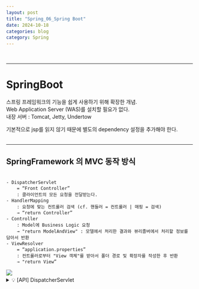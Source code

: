 ```yaml
---
layout: post
title: "Spring_06_Spring Boot"
date: 2024-10-18
categories: blog
category: Spring
---
```


<br>

---
# SpringBoot


스프링 프레임워크의 기능을 쉽게 사용하기 위해 확장한 개념. <br>
Web Application Server (WAS)를 설치할 필요가 없다. <br>
내장 서버 : Tomcat, Jetty, Undertow <br>

기본적으로 jsp를 읽지 않기 때문에 별도의 dependency 설정을 추가해야 한다. <br>
<br>
<hr>


## SpringFramework 의 MVC 동작 방식
<pre><code>
- DispatcherServlet 
    = “Front Controller”
    : 클라이언트의 모든 요청을 전달받는다. 
- HandlerMapping 
    : 요청에 맞는 컨트롤러 검색 (cf. 핸들러 = 컨트롤러 | 매핑 = 검색) 
    → “return Controller”
- Controller 
    : Model에 Business Logic 요청 
    → "return ModelAndView" : 모델에서 처리한 결과와 뷰리졸버에서 처리할 정보를 담아서 반환
- ViewResolver 
    = “application.properties”
    : 컨트롤러로부터 "View 객체"를 받아서 폴더 경로 및 확장자를 작성한 후 반환
    → "return View”
</code></pre>

<image class="image-medium" src="/assets/image/2024-10-15-Spring_MVC_Container.004.png" />
<!-- ![](/assets/image/2024-10-15-Spring_MVC_Container.003.png) | ![](/assets/image/2024-10-15-Spring_MVC_Container.004.png) -->

<details>
<summary class="summary-title">💡 [API] DispatcherServlet</summary>
<details>
<summary>View Comments</summary>
<div markdown="1">
```java
package org.springframework.web.servlet;

@SuppressWarnings("serial")
public class DispatcherServlet extends FrameworkServlet {

    /** Well-known name for the MultipartResolver object in the bean factory for this namespace. */
    public static final String MULTIPART_RESOLVER_BEAN_NAME = "multipartResolver";

    /** Well-known name for the LocaleResolver object in the bean factory for this namespace. */
    public static final String LOCALE_RESOLVER_BEAN_NAME = "localeResolver";

    /**
    * Well-known name for the ThemeResolver object in the bean factory for this namespace.
    * @deprecated as of 6.0, with no direct replacement
    */
    @Deprecated
    public static final String THEME_RESOLVER_BEAN_NAME = "themeResolver";

    /**
    * Well-known name for the HandlerMapping object in the bean factory for this namespace.
    * Only used when "detectAllHandlerMappings" is turned off.
    * @see #setDetectAllHandlerMappings
    */
    public static final String HANDLER_MAPPING_BEAN_NAME = "handlerMapping";

    /**
    * Well-known name for the HandlerAdapter object in the bean factory for this namespace.
    * Only used when "detectAllHandlerAdapters" is turned off.
    * @see #setDetectAllHandlerAdapters
    */
    public static final String HANDLER_ADAPTER_BEAN_NAME = "handlerAdapter";

    /**
    * Well-known name for the HandlerExceptionResolver object in the bean factory for this namespace.
    * Only used when "detectAllHandlerExceptionResolvers" is turned off.
    * @see #setDetectAllHandlerExceptionResolvers
    */
    public static final String HANDLER_EXCEPTION_RESOLVER_BEAN_NAME = "handlerExceptionResolver";

    /**
    * Well-known name for the RequestToViewNameTranslator object in the bean factory for this namespace.
    */
    public static final String REQUEST_TO_VIEW_NAME_TRANSLATOR_BEAN_NAME = "viewNameTranslator";

    /**
    * Well-known name for the ViewResolver object in the bean factory for this namespace.
    * Only used when "detectAllViewResolvers" is turned off.
    * @see #setDetectAllViewResolvers
    */
    public static final String VIEW_RESOLVER_BEAN_NAME = "viewResolver";

    /**
    * Well-known name for the FlashMapManager object in the bean factory for this namespace.
    */
    public static final String FLASH_MAP_MANAGER_BEAN_NAME = "flashMapManager";

    /**
    * Request attribute to hold the current web application context.
    * Otherwise only the global web app context is obtainable by tags etc.
    * @see org.springframework.web.servlet.support.RequestContextUtils#findWebApplicationContext
    */
    public static final String WEB_APPLICATION_CONTEXT_ATTRIBUTE = DispatcherServlet.class.getName() + ".CONTEXT";

    /**
    * Request attribute to hold the current LocaleResolver, retrievable by views.
    * @see org.springframework.web.servlet.support.RequestContextUtils#getLocaleResolver
    */
    public static final String LOCALE_RESOLVER_ATTRIBUTE = DispatcherServlet.class.getName() + ".LOCALE_RESOLVER";

    /**
    * Request attribute to hold the current ThemeResolver, retrievable by views.
    * @see org.springframework.web.servlet.support.RequestContextUtils#getThemeResolver
    * @deprecated as of 6.0, with no direct replacement
    */
    @Deprecated
    public static final String THEME_RESOLVER_ATTRIBUTE = DispatcherServlet.class.getName() + ".THEME_RESOLVER";

    /**
    * Request attribute to hold the current ThemeSource, retrievable by views.
    * @see org.springframework.web.servlet.support.RequestContextUtils#getThemeSource
    * @deprecated as of 6.0, with no direct replacement
    */
    @Deprecated
    public static final String THEME_SOURCE_ATTRIBUTE = DispatcherServlet.class.getName() + ".THEME_SOURCE";

    /**
    * Name of request attribute that holds a read-only {@code Map<String,?>}
    * with "input" flash attributes saved by a previous request, if any.
    * @see org.springframework.web.servlet.support.RequestContextUtils#getInputFlashMap(HttpServletRequest)
    */
    public static final String INPUT_FLASH_MAP_ATTRIBUTE = DispatcherServlet.class.getName() + ".INPUT_FLASH_MAP";

    /**
    * Name of request attribute that holds the "output" {@link FlashMap} with
    * attributes to save for a subsequent request.
    * @see org.springframework.web.servlet.support.RequestContextUtils#getOutputFlashMap(HttpServletRequest)
    */
    public static final String OUTPUT_FLASH_MAP_ATTRIBUTE = DispatcherServlet.class.getName() + ".OUTPUT_FLASH_MAP";

    /**
    * Name of request attribute that holds the {@link FlashMapManager}.
    * @see org.springframework.web.servlet.support.RequestContextUtils#getFlashMapManager(HttpServletRequest)
    */
    public static final String FLASH_MAP_MANAGER_ATTRIBUTE = DispatcherServlet.class.getName() + ".FLASH_MAP_MANAGER";

    /**
    * Name of request attribute that exposes an Exception resolved with a
    * {@link HandlerExceptionResolver} but where no view was rendered
    * (e.g. setting the status code).
    */
    public static final String EXCEPTION_ATTRIBUTE = DispatcherServlet.class.getName() + ".EXCEPTION";

    /** Log category to use when no mapped handler is found for a request. */
    public static final String PAGE_NOT_FOUND_LOG_CATEGORY = "org.springframework.web.servlet.PageNotFound";

    /**
    * Name of the class path resource (relative to the DispatcherServlet class)
    * that defines DispatcherServlet's default strategy names.
    */
    private static final String DEFAULT_STRATEGIES_PATH = "DispatcherServlet.properties";

    /**
    * Common prefix that DispatcherServlet's default strategy attributes start with.
    */
    private static final String DEFAULT_STRATEGIES_PREFIX = "org.springframework.web.servlet";


    /** Additional logger to use when no mapped handler is found for a request. */
    protected static final Log pageNotFoundLogger = LogFactory.getLog(PAGE_NOT_FOUND_LOG_CATEGORY);

    /** Store default strategy implementations. */
    @Nullable
    private static Properties defaultStrategies;

    /** Detect all HandlerMappings or just expect "handlerMapping" bean?. */
    private boolean detectAllHandlerMappings = true;

    /** Detect all HandlerAdapters or just expect "handlerAdapter" bean?. */
    private boolean detectAllHandlerAdapters = true;

    /** Detect all HandlerExceptionResolvers or just expect "handlerExceptionResolver" bean?. */
    private boolean detectAllHandlerExceptionResolvers = true;

    /** Detect all ViewResolvers or just expect "viewResolver" bean?. */
    private boolean detectAllViewResolvers = true;

    /** Throw a NoHandlerFoundException if no Handler was found to process this request? *.*/
    private boolean throwExceptionIfNoHandlerFound = true;

    /** Perform cleanup of request attributes after include request?. */
    private boolean cleanupAfterInclude = true;

    /** MultipartResolver used by this servlet. */
    @Nullable
    private MultipartResolver multipartResolver;

    /** LocaleResolver used by this servlet. */
    @Nullable
    private LocaleResolver localeResolver;

    /** ThemeResolver used by this servlet. */
    @Deprecated
    @Nullable
    private ThemeResolver themeResolver;

    /** List of HandlerMappings used by this servlet. */
    @Nullable
    private List<HandlerMapping> handlerMappings;

    /** List of HandlerAdapters used by this servlet. */
    @Nullable
    private List<HandlerAdapter> handlerAdapters;

    /** List of HandlerExceptionResolvers used by this servlet. */
    @Nullable
    private List<HandlerExceptionResolver> handlerExceptionResolvers;

    /** RequestToViewNameTranslator used by this servlet. */
    @Nullable
    private RequestToViewNameTranslator viewNameTranslator;

    /** FlashMapManager used by this servlet. */
    @Nullable
    private FlashMapManager flashMapManager;

    /** List of ViewResolvers used by this servlet. */
    @Nullable
    private List<ViewResolver> viewResolvers;

    private boolean parseRequestPath;


    /**
    * Create a new {@code DispatcherServlet} that will create its own internal web
    * application context based on defaults and values provided through servlet
    * init-params. Typically used in Servlet 2.5 or earlier environments, where the only
    * option for servlet registration is through {@code web.xml} which requires the use
    * of a no-arg constructor.
    * <p>Calling {@link #setContextConfigLocation} (init-param 'contextConfigLocation')
    * will dictate which XML files will be loaded by the
    * {@linkplain #DEFAULT_CONTEXT_CLASS default XmlWebApplicationContext}
    * <p>Calling {@link #setContextClass} (init-param 'contextClass') overrides the
    * default {@code XmlWebApplicationContext} and allows for specifying an alternative class,
    * such as {@code AnnotationConfigWebApplicationContext}.
    * <p>Calling {@link #setContextInitializerClasses} (init-param 'contextInitializerClasses')
    * indicates which {@code ApplicationContextInitializer} classes should be used to
    * further configure the internal application context prior to refresh().
    * @see #DispatcherServlet(WebApplicationContext)
    */
    public DispatcherServlet() {
        super();
        setDispatchOptionsRequest(true);
    }

    /**
    * Create a new {@code DispatcherServlet} with the given web application context. This
    * constructor is useful in Servlet environments where instance-based registration
    * of servlets is possible through the {@link ServletContext#addServlet} API.
    * <p>Using this constructor indicates that the following properties / init-params
    * will be ignored:
    * <ul>
    * <li>{@link #setContextClass(Class)} / 'contextClass'</li>
    * <li>{@link #setContextConfigLocation(String)} / 'contextConfigLocation'</li>
    * <li>{@link #setContextAttribute(String)} / 'contextAttribute'</li>
    * <li>{@link #setNamespace(String)} / 'namespace'</li>
    * </ul>
    * <p>The given web application context may or may not yet be {@linkplain
    * ConfigurableApplicationContext#refresh() refreshed}. If it has <strong>not</strong>
    * already been refreshed (the recommended approach), then the following will occur:
    * <ul>
    * <li>If the given context does not already have a {@linkplain
    * ConfigurableApplicationContext#setParent parent}, the root application context
    * will be set as the parent.</li>
    * <li>If the given context has not already been assigned an {@linkplain
    * ConfigurableApplicationContext#setId id}, one will be assigned to it</li>
    * <li>{@code ServletContext} and {@code ServletConfig} objects will be delegated to
    * the application context</li>
    * <li>{@link #postProcessWebApplicationContext} will be called</li>
    * <li>Any {@code ApplicationContextInitializer}s specified through the
    * "contextInitializerClasses" init-param or through the {@link
    * #setContextInitializers} property will be applied.</li>
    * <li>{@link ConfigurableApplicationContext#refresh refresh()} will be called if the
    * context implements {@link ConfigurableApplicationContext}</li>
    * </ul>
    * If the context has already been refreshed, none of the above will occur, under the
    * assumption that the user has performed these actions (or not) per their specific
    * needs.
    * <p>See {@link org.springframework.web.WebApplicationInitializer} for usage examples.
    * @param webApplicationContext the context to use
    * @see #initWebApplicationContext
    * @see #configureAndRefreshWebApplicationContext
    * @see org.springframework.web.WebApplicationInitializer
    */
    public DispatcherServlet(WebApplicationContext webApplicationContext) {
        super(webApplicationContext);
        setDispatchOptionsRequest(true);
    }
```
</div>
</details>

<li>summary</li>
<div markdown="1">
```java
package org.springframework.web.servlet;
@SuppressWarnings("serial")
public class DispatcherServlet extends FrameworkServlet {

    public static final String HANDLER_MAPPING_BEAN_NAME = "handlerMapping";
    public static final String HANDLER_ADAPTER_BEAN_NAME = "handlerAdapter";
    public static final String VIEW_RESOLVER_BEAN_NAME = "viewResolver";
    public static final String REQUEST_TO_VIEW_NAME_TRANSLATOR_BEAN_NAME = "viewNameTranslator";

    private boolean throwExceptionIfNoHandlerFound = true;

    @Nullable
    private List<HandlerMapping> handlerMappings;
    @Nullable
    private List<HandlerAdapter> handlerAdapters;
    @Nullable
    private List<ViewResolver> viewResolvers;
    @Nullable
    private RequestToViewNameTranslator viewNameTranslator;
    @Nullable
    private List<HandlerExceptionResolver> handlerExceptionResolvers;

    private boolean parseRequestPath;

    public DispatcherServlet() {
        super();
        setDispatchOptionsRequest(true);
    }

    public DispatcherServlet(WebApplicationContext webApplicationContext) {
        super(webApplicationContext);
        setDispatchOptionsRequest(true);
    }
```
</div>
</details>

<br>
<hr>

    @Controller
     DispatcherServlet -> HandlerMapping을 통해 결정, 요청 전달.
     인스턴스 생성, 클라이언트와 데이터 입출력을 제어하는 클래스에 적용
     클라이언트의 요청을 처리한 후 지정된 view에 모델 객체를 전달하는 역할
    
    @ResponseBody 
     일반 문자열, Map, JSON 등의 Java 객체를 http 응답 본문 객체로 변환하여 클라이언트로 전송
    
    @RestController 
     = @Controller + @ResponseBody


## 1. [legacy] View를 jsp로 설정한 경우 (권장 X)

<details markdown="1">
<summary>[legacy] ver</summary>
    

## springweb01_jsp 
- Client(index.html) → Controller → View(list.jsp) <br>

    <details>
    <summary>[GET] return ModelAndView</summary>
    <div markdown="1">
    ```html
    <!-- uri : 논리적인 요청 : O | 파일명 : X -->
    &lt;!-- uri : 논리적인 요청 : O | 파일명 : X --&gt;
    <a href="test1">컨트롤러에게 요청 1</a>
    <a href="test2">컨트롤러에게 요청 2</a>
    <a href="test3">컨트롤러에게 요청 3</a>
    <a href="test4">컨트롤러에게 요청 4</a>
    ```

    ```java
    @Controller
    public class TestController {
        // @RequestMapping _ 클라이언트의 요청(urlPatterns 값)을 처리 : GET, POST 모두 처리
        @RequestMapping("test1")  // forward 방식의 전송을 하기 때문에 URL에 test1이 노출된다.
        public ModelAndView abc() {
            System.out.println("abc() 처리");
            
            // Model에서 데이터를 가져왔다는 가정
            String result = "모델 반환 정보";
            
            // 모델 반환 정보를 뷰(jsp)로 전달
            ModelAndView modelAndView = new ModelAndView();
            modelAndView.setViewName("list"); // "/WEB-INF/views/list.jsp"
            // WEB-INF 폴더는 forwarding으로만 접근할 수 있다.
            // ModelAndView .addObject() : 서블릿의 request.setAttribue("msg", result); 와 동일하다. 
            modelAndView.addObject("msg", result); 
            return modelAndView; // forward
        }
    ```

    ```java
        @RequestMapping("test1")  // forward 방식의 전송을 하기 때문에 URL에 test1이 노출된다.
        public ModelAndView abc() {
            System.out.println("abc() 처리");
                /* ViewName, AttributeKey, AttributeValue 를 생성자로 전달. (생성자 오버로딩) */
            return new ModelAndView("list", "msg", result);
        }
    ```

    ```java
        @RequestMapping(value="test2", method=RequestMethod.GET)
        public ModelAndView abc2() {
            return new ModelAndView("list", "msg", "요청 처리 성공 2");
        }
        // 위와 동일 _ 방식을 설정해서 Mapping하는 경우
        @GetMapping("test3")
        public ModelAndView abc3() {
            return new ModelAndView("list", "msg", "요청 처리 성공 3");
        }

        // org.springframework.ui.Model 객체를 활용해서 Attribute로 Key, Value를 추가
        // *** 반환값 : ViewName ***
        @GetMapping("test4")
        public String abc4(Model model) {
            model.addAttribute("msg", "요청 처리 성공4");
            return "list";
        }
    ```
    </div>
    </details>

    <details>
    <summary>💡 [API] ModelAndView</summary>
    <div markdown="1">
    <details>
    <summary>View Comments</summary>
    <div markdown="1">
    ```java
    package org.springframework.web.servlet;

    /**
     * Holder for both Model and View in the web MVC framework.
     * Note that these are entirely distinct. This class merely holds
     * both to make it possible for a controller to return both model
     * and view in a single return value.
     *
     * <p>Represents a model and view returned by a handler, to be resolved
     * by a DispatcherServlet. The view can take the form of a String
     * view name which will need to be resolved by a ViewResolver object;
     * alternatively a View object can be specified directly. The model
     * is a Map, allowing the use of multiple objects keyed by name.
     *
     * @author Rod Johnson
     * @author Juergen Hoeller
     * @author Rob Harrop
     * @author Rossen Stoyanchev
     * @see DispatcherServlet
     * @see ViewResolver
     * @see HandlerAdapter#handle
     * @see org.springframework.web.servlet.mvc.Controller#handleRequest
     */
    public class ModelAndView {

        /** View instance or view name String. */
        @Nullable
        private Object view;

        /** Model Map. */
        @Nullable
        private ModelMap model;

        /** Optional HTTP status for the response. */
        @Nullable
        private HttpStatusCode status;

        /** Indicates whether this instance has been cleared with a call to {@link #clear()}. */
        private boolean cleared = false;


        /**
         * Default constructor for bean-style usage: populating bean
         * properties instead of passing in constructor arguments.
         * @see #setView(View)
         * @see #setViewName(String)
         */
        public ModelAndView() {
        }

        /**
         * Convenient constructor when there is no model data to expose.
         * Can also be used in conjunction with {@code addObject}.
         * @param viewName name of the View to render, to be resolved
         * by the DispatcherServlet's ViewResolver
         * @see #addObject
         */
        public ModelAndView(String viewName) {
            this.view = viewName;
        }

        /**
         * Convenient constructor when there is no model data to expose.
         * Can also be used in conjunction with {@code addObject}.
         * @param view the View object to render
         * @see #addObject
         */
        public ModelAndView(View view) {
            this.view = view;
        }

        /**
         * Create a new ModelAndView given a view name and a model.
         * @param viewName name of the View to render, to be resolved
         * by the DispatcherServlet's ViewResolver
         * @param model a Map of model names (Strings) to model objects
         * (Objects). Model entries may not be {@code null}, but the
         * model Map may be {@code null} if there is no model data.
         */
        public ModelAndView(String viewName, @Nullable Map<String, ?> model) {
            this.view = viewName;
            if (model != null) {
                getModelMap().addAllAttributes(model);
            }
        }

        /**
         * Create a new ModelAndView given a View object and a model.
         * <em>Note: the supplied model data is copied into the internal
         * storage of this class. You should not consider to modify the supplied
         * Map after supplying it to this class</em>
         * @param view the View object to render
         * @param model a Map of model names (Strings) to model objects
         * (Objects). Model entries may not be {@code null}, but the
         * model Map may be {@code null} if there is no model data.
         */
        public ModelAndView(View view, @Nullable Map<String, ?> model) {
            this.view = view;
            if (model != null) {
                getModelMap().addAllAttributes(model);
            }
        }

        /**
         * Create a new ModelAndView given a view name and HTTP status.
         * @param viewName name of the View to render, to be resolved
         * by the DispatcherServlet's ViewResolver
         * @param status an HTTP status code to use for the response
         * (to be set just prior to View rendering)
         * @since 4.3.8
         */
        public ModelAndView(String viewName, HttpStatusCode status) {
            this.view = viewName;
            this.status = status;
        }

        /**
         * Create a new ModelAndView given a view name, model, and HTTP status.
         * @param viewName name of the View to render, to be resolved
         * by the DispatcherServlet's ViewResolver
         * @param model a Map of model names (Strings) to model objects
         * (Objects). Model entries may not be {@code null}, but the
         * model Map may be {@code null} if there is no model data.
         * @param status an HTTP status code to use for the response
         * (to be set just prior to View rendering)
         * @since 4.3
         */
        public ModelAndView(@Nullable String viewName, @Nullable Map<String, ?> model, @Nullable HttpStatusCode status) {
            this.view = viewName;
            if (model != null) {
                getModelMap().addAllAttributes(model);
            }
            this.status = status;
        }

        /**
         * Convenient constructor to take a single model object.
         * @param viewName name of the View to render, to be resolved
         * by the DispatcherServlet's ViewResolver
         * @param modelName name of the single entry in the model
         * @param modelObject the single model object
         */
        public ModelAndView(String viewName, String modelName, Object modelObject) {
            this.view = viewName;
            addObject(modelName, modelObject);
        }

        /**
         * Convenient constructor to take a single model object.
         * @param view the View object to render
         * @param modelName name of the single entry in the model
         * @param modelObject the single model object
         */
        public ModelAndView(View view, String modelName, Object modelObject) {
            this.view = view;
            addObject(modelName, modelObject);
        }


        /**
         * Set a view name for this ModelAndView, to be resolved by the
         * DispatcherServlet via a ViewResolver. Will override any
         * pre-existing view name or View.
         */
        public void setViewName(@Nullable String viewName) {
            this.view = viewName;
        }

        /**
         * Return the view name to be resolved by the DispatcherServlet
         * via a ViewResolver, or {@code null} if we are using a View object.
         */
        @Nullable
        public String getViewName() {
            return (this.view instanceof String name ? name : null);
        }

        /**
         * Set a View object for this ModelAndView. Will override any
         * pre-existing view name or View.
         */
        public void setView(@Nullable View view) {
            this.view = view;
        }

        /**
        * Return the View object, or {@code null} if we are using a view name
        * to be resolved by the DispatcherServlet via a ViewResolver.
        */
        @Nullable
        public View getView() {
            return (this.view instanceof View v ? v : null);
        }

        /**
        * Indicate whether this {@code ModelAndView} has a view, either
        * as a view name or as a direct {@link View} instance.
        */
        public boolean hasView() {
            return (this.view != null);
        }

        /**
         * Return whether we use a view reference, i.e. {@code true}
         * if the view has been specified via a name to be resolved by the
         * DispatcherServlet via a ViewResolver.
         */
        public boolean isReference() {
            return (this.view instanceof String);
        }

        /**
         * Return the model map. May return {@code null}.
         * Called by DispatcherServlet for evaluation of the model.
         */
        @Nullable
        protected Map<String, Object> getModelInternal() {
            return this.model;
        }

        /**
         * Return the underlying {@code ModelMap} instance (never {@code null}).
         */
        public ModelMap getModelMap() {
            if (this.model == null) {
                this.model = new ModelMap();
            }
            return this.model;
        }

        /**
         * Return the model map. Never returns {@code null}.
         * To be called by application code for modifying the model.
         */
        public Map<String, Object> getModel() {
            return getModelMap();
        }

        /**
         * Set the HTTP status to use for the response.
         * <p>The response status is set just prior to View rendering.
         * @since 4.3
         */
        public void setStatus(@Nullable HttpStatusCode status) {
            this.status = status;
        }

        /**
        * Return the configured HTTP status for the response, if any.
        * @since 4.3
        */
        @Nullable
        public HttpStatusCode getStatus() {
            return this.status;
        }


        /**
         * Add an attribute to the model.
         * @param attributeName name of the object to add to the model (never {@code null})
         * @param attributeValue object to add to the model (can be {@code null})
         * @see ModelMap#addAttribute(String, Object)
         * @see #getModelMap()
         */
        public ModelAndView addObject(String attributeName, @Nullable Object attributeValue) {
            getModelMap().addAttribute(attributeName, attributeValue);
            return this;
        }

        /**
         * Add an attribute to the model using parameter name generation.
         * @param attributeValue the object to add to the model (never {@code null})
         * @see ModelMap#addAttribute(Object)
         * @see #getModelMap()
         */
        public ModelAndView addObject(Object attributeValue) {
            getModelMap().addAttribute(attributeValue);
            return this;
        }

        /**
         * Add all attributes contained in the provided Map to the model.
         * @param modelMap a Map of attributeName &rarr; attributeValue pairs
         * @see ModelMap#addAllAttributes(Map)
         * @see #getModelMap()
         */
        public ModelAndView addAllObjects(@Nullable Map<String, ?> modelMap) {
            getModelMap().addAllAttributes(modelMap);
            return this;
        }


        /**
         * Clear the state of this ModelAndView object.
         * The object will be empty afterwards.
         * <p>Can be used to suppress rendering of a given ModelAndView object
         * in the {@code postHandle} method of a HandlerInterceptor.
         * @see #isEmpty()
         * @see HandlerInterceptor#postHandle
         */
        public void clear() {
            this.view = null;
            this.model = null;
            this.cleared = true;
        }

        /**
         * Return whether this ModelAndView object is empty,
         * i.e. whether it does not hold any view and does not contain a model.
         */
        public boolean isEmpty() {
            return (this.view == null && CollectionUtils.isEmpty(this.model));
        }

        /**
         * Return whether this ModelAndView object is empty as a result of a call to {@link #clear}
         * i.e. whether it does not hold any view and does not contain a model.
         * <p>Returns {@code false} if any additional state was added to the instance
         * <strong>after</strong> the call to {@link #clear}.
         * @see #clear()
         */
        public boolean wasCleared() {
            return (this.cleared && isEmpty());
        }


        /**
        * Return diagnostic information about this model and view.
        */
        @Override
        public String toString() {
            return "ModelAndView [view=" + formatView() + "; model=" + this.model + "]";
        }

        private String formatView() {
            return isReference() ? "\"" + this.view + "\"" : "[" + this.view + "]";
        }
    ```
    </div>
    </details>

    ```java
    package org.springframework.web.servlet;
    
    public class ModelAndView {
        @Nullable
        private Object view;
        @Nullable
        private ModelMap model;
        @Nullable
        private HttpStatusCode status;
        private boolean cleared = false;

        public ModelAndView() {
        }
        public ModelAndView(String viewName) {
            this.view = viewName;
        }
        public ModelAndView(View view) {
            this.view = view;
        }

        public ModelAndView(String viewName, @Nullable Map<String, ?> model) {
            this.view = viewName;
            if (model != null) {
                getModelMap().addAllAttributes(model);
            }
        }
        public ModelAndView(View view, @Nullable Map<String, ?> model) {
            this.view = view;
            if (model != null) {
                getModelMap().addAllAttributes(model);
            }
        }
        public ModelAndView(String viewName, HttpStatusCode status) {
            this.view = viewName;
            this.status = status;
        }

        public ModelAndView(@Nullable String viewName, @Nullable Map<String, ?> model, @Nullable HttpStatusCode status) {
            this.view = viewName;
            if (model != null) {
                getModelMap().addAllAttributes(model);
            }
            this.status = status;
        }
        public ModelAndView(String viewName, String modelName, Object modelObject) {
            this.view = viewName;
            addObject(modelName, modelObject);
        }
        public ModelAndView(View view, String modelName, Object modelObject) {
            this.view = view;
            addObject(modelName, modelObject);
        }
    ```
    </div>
    </details>

    <details>
    <summary>[POST]</summary>
    <div markdown="1">

    1> @RequestMapping(value="", method=RequestMethod.POST) <br>
       Model.addAtrribute(Key, Value) <br>

    ```html
    <form action="test5" method="post">
        <input type="submit" value="컨트롤러에게 요청 5">
    </form>
    ```

    2> GET -> POST

    ```html
    <a href="javascript:func();">컨트롤러에게 요청 5_2</a> : &lt;a&gt;로 POST 요청
    <form name="f"></form>
    <script>
        function func() {
            f.action = "test5";
            f.method = "post"; //POST방식
            f.submit();
        }
    </script>
    ```

    ```java
    @RequestMapping(value = "test5", method=RequestMethod.POST)
    public String abc5(Model model) {
        model.addAttribute("msg", String.valueOf(model.getClass()) + "요청 처리 성공5");
        return "list";
    }
    ```

    3> return ModeAndView
    ```html
    <form action="test6" method="post">
        <input type="submit" value="컨트롤러에게 요청 6">
    </form>
    ```

    ```java
    @PostMapping(value = "test6")
    public ModelAndView abc6() {
        return new ModelAndView("list", "msg", "요청 처리 성공 6");
    }
    ```

    4> Model.addAttribute(Key, Value)
    ```html
    <form action="test7" method="post">
        <input type="submit" value="컨트롤러에게 요청 7">
    </form>
    ```

    ```java
    @PostMapping("test7")
    public String abc7(Model model) {
        model.addAttribute("msg", "POST 요청 처리 성공 7");
        return "list";
    }
    ```
    </div>
    </details>
    
    <details>
    <summary>[GET] return JSON</summary>
    <div markdown="1">
    ```html
    <a href="test8">컨트롤러에게 요청 8</a>
    <a href="test8_1">컨트롤러에게 요청 8_1</a> 
        : DataVo로 데이터 전달 (Jackson Library)
    <a href="test8_2">컨트롤러에게 요청 8_2</a>
    ```

    ```java
    @GetMapping({"test8", "test8_2"}) // 배열로 받을 수 있다.
    @ResponseBody // 일반 문자열, Map, JSON 등의 Java 객체를 전달할 수 있다.  
    public String abc8() {
        String value = "일반 문자열, Map, JSON 등의 Java 객체를 전달할 수 있다.";
        return value;
    }
    
    @GetMapping("test8_1")
    @ResponseBody // 일반 문자열, Map, JSON 등의 Java 객체를 전달할 수 있다. 
    public DataVo abc8_1() {
        DataVo dataVo = new DataVo();
        dataVo.setCode(10);
        dataVo.setName("가을비");
        return dataVo; // JSON 타입으로 출력된다. "pretty print 선택 가능"
    }

    public class DataVo {
        // (cf) POJO : Plain Old Java Object : 순수한 데이터로만 이루어진 자바 객체 
        private String name;
        private int code;
        public String getName() {
            return name;
        }
        public void setName(String name) {
            this.name = name;
        }
        public int getCode() {
            return code;
        }
        public void setCode(int code) {
            this.code = code;
        }
    }
    ```
    </div>
    <img src="/assets/image/2024-10-18-ResponseBody_JSON_01.png" />
    <img src="/assets/image/2024-10-18-ResponseBody_JSON_02.png" />
    </details>

    <details>
    <summary>[GET & POST] URL이 같을 경우</summary>
    <div markdown="1">

    ```html
    <form action="test9" method="get">
        <input type="submit" value="컨트롤러에게 요청 9 - GET">
    </form>	
    <!-- URL은 동일하고 요청방식만 다른 경우 -->
    <form action="test9" method="post">
        <input type="submit" value="컨트롤러에게 요청 9 - POST">
    </form>
    ```

    ```java
    @Controller
    @RequestMapping("test9")	// 컨트롤러 단위로 urlPattern을 설정하여 요청을 처리하는 경우
    public class TestController2 {
        // 요청 처리방식만 메서드로 분리
        
        @RequestMapping(method=RequestMethod.GET)
        public String def1(Model model) {
            model.addAttribute("msg", "요청 처리 성공 9 - GET");
            return "list";
        }
        
        @RequestMapping(method=RequestMethod.POST)
        public String def2(Model model) {
            model.addAttribute("msg", "요청 처리 성공 9 - POST");
            return "list";
        }
    }
    ```
    </div>
    </details>

    <details>
    <summary>[GET] 요청 동시 처리</summary>
    <div markdown="1">
    ```html
    <a href="java/korea">컨트롤러에게 요청 10 - 요청 데이터 : korea</a> <br>
    <a href="java/good">컨트롤러에게 요청 10 - 요청 데이터 : good</a> <br>
    <a href="java/nice">컨트롤러에게 요청 10 - 요청 데이터 : nice</a> <br>
    <a href="java/ok">컨트롤러에게 요청 10 - 요청 데이터 : ok</a> <br>
    ```

    ```java
    @Controller
    public class TestController3 {

        @RequestMapping("/java/korea")
        public String ghi1(Model model) {
            model.addAttribute("msg", "요청 처리 성공 10 - java/korea");
            return "list";
        }

        // 여러 개의 요청을 처리할 때에는 배열로 받는다
        @GetMapping(value = {"java/good","java/nice", "java/ok"}) 
        public String ghi2(Model model) {
            model.addAttribute("msg", "요청 처리 성공 10 - java/good nice ok");
            return "list";
        }
    }
    ```
    </div>
    </details>
    

    <details>
    <summary>[main] @SpringBootApplication</summary>
    <div markdown="1">
    ```java
    @SpringBootApplication
    public class Springweb01JspApplication {
    
        public static void main(String[] args) {
            SpringApplication.run(Springweb01JspApplication.class, args);
    
            // 위와 동일
            // 방법 1
            /* SpringApplication application = new SpringApplication(Springweb01JspApplication.class);
            application.setWebApplicationType(WebApplicationType.NONE);
            application.run(args).getBean(Springweb01JspApplication.class).execute(); */
    
            // 방법 2
            /* SpringApplication.run(Springweb01StartApplication.class, args)
                            .getBean(Springweb01StartApplication.class).execute(); */
            
            // 스프링부트에서도 일반 어플리케이션 환경의 작업들을 모두 수행할 수 있다.
        }
        
        @Autowired
        MyClass myClass;
        
        private void execute() {
            System.out.println("응용 프로그램 실행");
            myClass.abc();
        }
    }
    
    ```
    </div>
    </details>

    <details>
    <summary>View (list.jsp)</summary>
    <div markdown="1">
    
    ```html
    <%@ page contentType="text/html; charset=UTF-8" %>
    <!DOCTYPE html>
    <html>
    <head>
    <meta charset="UTF-8">
    <title></title>
    </head>
    <!-- TODO 1018 SpringBoot _ jsp 파일 설정 -->
    <body>
        <ul>
            <li>${ requestScope.msg }</li>
            <li>${ msg }</li>
        </ul>
        <%
            /* ModelAndView가 응답한 데이터를 반환하여 출력 */
            String str = String.valueOf(request.getAttribute("msg"));
            out.print(str);
        %>
    </body>
    </html>
    ```
    </div>
    </details>

#### ❌ 오류 : NoResourceFoundException
- 
    <details>
    <summary class="summary-title">No static resource</summary>
    <div markdown="1">
    ```java
    org.springframework.web.servlet.resource.NoResourceFoundException: No static resource login.
    ```
    </div>

    <details>
    <summary>@Configuration 클래스 _ main() 실행 클래스 <br>
    💡 @ComponentScan(basePackages={””, “”}) 작성</summary>
    <div markdown="1">

    ```java
    /**
     * @ComponentScan 
        * 하위 패키지가 아닌 경우는 명시적으로 스캔을 걸어주면 된다.
        * 실제로는 하위 패키지 내에 작성되기 때문에 직접 설정할 필요는 없지만
        * 극단적인 경우를 예제로 다루는 것 
        */

    @ComponentScan(basePackages= {"pack", "controller", "business", "model"})
    @SpringBootApplication
    public class Springweb02JspApplication {
        
        public static void main(String[] args) {
            SpringApplication.run(Springweb02JspApplication.class, args);
        }
    }
    ```
    </div>
    </details>

    <details>
    <summary>💡 [API] @ComponentScan</summary>
    <div markdown="1">
    ```java
    @Retention(RetentionPolicy.RUNTIME)
    @Target(ElementType.TYPE)
    @Documented
    @Repeatable(ComponentScans.class)
    public @interface ComponentScan {
        /**
        * Alias for {@link #basePackages}.
            * <p>Allows for more concise annotation declarations if no other attributes
            * are needed &mdash; for example, {@code @ComponentScan("org.my.pkg")}
            * instead of {@code @ComponentScan(basePackages = "org.my.pkg")}.
            */
        @AliasFor("basePackages")
        String[] value() default {};

        /**
        * Base packages to scan for annotated components.
            * <p>{@link #value} is an alias for (and mutually exclusive with) this
            * attribute.
            * <p>Use {@link #basePackageClasses} for a type-safe alternative to
            * String-based package names.
            */
        @AliasFor("value")
        String[] basePackages() default {};
    ```
    </div>
    </details>
    </details>

<hr>


## springweb02_jsp
- Login & Input

    <details>
    <summary class="summary-title"><b>Login Logic</b></summary>
    <pre>
    - Client (index.html)
    → Controller (LoginController) : redirect
    → Client (input.html)
    → Controller (LoginController) : forward
    → View (result.jsp)
    </pre>

    <details>
    <summary>Client (index.html)</summary>
    <div markdown="1">    
    ```html
    <!DOCTYPE html>
    <html>
    <head>
    <meta charset="UTF-8">
    <title>Insert title here</title>
    </head>
    <!-- TODO 1018 Spring Boot 02 _ jsp _ 요청 데이터를 전달받아서 처리 -->
    <body>
        <h1>메인</h1>
        <a href="/login">로그인</a> <br>
        <a href="/insdata">자료 읽기</a> <br>
    </body>
    </html>
    ```
    </div>
    </details>

    <details>
    <summary>Controller</summary>
    <div markdown="1">    
    ```java
    @Controller
    public class LoginController {
        // log 정보 출력용 : Logger - 진행 중 발생하는 문제점 추적, 운영상태 모니터링
        private final Logger logger = LoggerFactory.getLogger(this.getClass());

        @GetMapping("login")
        public String submitCall() {
            /**
                * .html 파일은 클라이언트 측 전송 방식으로 redirect 방식으로 전송한다.
                * redirect 방식으로 전송할 경우 반드시 명시해준다. 
                * 기본값 : forward -> ViewResolver에서 전달되어 prefix, suffix가 추가된다.
                */
            return "redirect:http://localhost/login.html";
        }
        
    //	@PostMapping("login")
        public String submit(HttpServletRequest request, Model model) {
            String id = request.getParameter("id");
            String pwd = request.getParameter("pwd");
            System.out.println(id + " " + pwd);
            // 로거 이용
            logger.info(id + " " + pwd);
            String data = "";
            
            if ("aa".equals(id) && "11".equals(pwd)) {
                data = "로그인 성공";
            } else {
                data = "로그인 실패";
            }
            
            model.addAttribute("data", data);
            return "result"; // RequestDispatcher.forward (!중요) 
        }
        /**
         * @RequestParam(value) 요청_변수를_어노테이션으로_입력받을_수_있다.
         * *** 입력 데이터가 많은 경우에는 FormBean을 활용해야 한다. ***
         * @param id
         * @param pwd
         * @return
         */
        @PostMapping("login")
        public String submit(@RequestParam(value="id") String id, @RequestParam(value="pwd") String/* int 로 작성하면 자동 캐스팅된다. */ pwd, Model model) {
            logger.info(id + " " + pwd);
            String data = "";
            if ("aa".equals(id) && "11".equals(pwd)) {
                data = "로그인 성공";
            } else {
                data = "로그인 실패";
            }

            model.addAttribute("data", data);
            return "result";
        }
    }
    ```
    </div>
    </details>

    <details>
    <summary>Client (login.html)</summary>
    <div markdown="1">    
    ```html
    <!DOCTYPE html>
    <html>
    <head>
    <meta charset="UTF-8">
    <title>Insert title here</title>
    </head>
    <body>
    **자료 입력**<p/>
    <form action="login" method="post">
        i d : <input type="text" name="id"> <br>
        pwd : <input type="text" name="pwd"> <br>
        <input type="submit" value="전송">
    </form>
    </body>
    </html>
    ```
    </div>
    </details>

    <details>
    <summary>View (result.jsp)</summary>
    <div markdown="1">    
    ```html
    <%@ page language="java" contentType="text/html; charset=UTF-8"
        pageEncoding="UTF-8"%>
    <!DOCTYPE html> <!-- : HTML5 (database, canvas, ...) -->
    <html>
    <head>
    <meta charset="UTF-8">
    <title>Insert title here</title>
    </head>
    <!-- TODO 1018 Spring Boot 02 _ jsp _ 요청 데이터를 전달받아서 처리 -->
    <body>
        결과 : ${ data } <!-- EL : jsp이기 때문에 쓴다 -->
    </body>
    </html>
    ```
    </div>
    </details>
    </details>


    <details>
    <summary class="summary-title"><b>Input Logic</b></summary>
        <pre>
        - Client (index.html) : Input
        → Controller (InputController) : redirect
        → Client (input.html)
        → Controller (InputController)
        → Model ⇒ “Business Logic” _ (SangpumBean, SangpumModel : @Service)
        → Controller (InputController) : forward
        → View (result.jsp)
        </pre>

    <li>Client (index.html)</li>
    <details>
    <summary>Controller</summary>
    <div markdown="1">
    ```java
    @Controller
    public class InputController {
        
        @Autowired
        private SangpumModel sangpumModel;
        
        @GetMapping("insdata")
        public String submitCall() {
            return "redirect:http://localhost/input.html";
        }
        
        /**
         * @param model : 응답 데이터의 Key, Value를 Attribute에 추가
         * @param bean : 많은 양의 데이터를 전송하기 위해 FormBean을 활용
         * @return : ViewName
         * @See org.springframework.ui.Model
         */
        @PostMapping("insdata")
        public String submit(Model model, SangpumBean bean) {
            model.addAttribute("data", sangpumModel.compute(bean));
            return "result";
        }
    }
    ```
    </div>
    </details>

    <details>
    <summary>Client (input.html)</summary>
    <div markdown="1">    
    ```html
    <!DOCTYPE html>
    <html lang="en">
    <head>
        <meta charset="UTF-8">
        <meta name="viewport" content="width=device-width, initial-scale=1.0">
        <title>Document</title>
    </head>
    <!-- TODO 1018 Spring Boot _ jsp 03 _ FormBean 이용 -->
    <body>
    <p>** 자료 입력 ** </p>
    <form action="insdata" method="POST">
    품명 : <input type="text" name="sang"> <br>
    수량 : <input type="text" name="su"> <br>
    단가 : <input type="text" name="dan"> <br>
    <input type="submit" name="전송">
    </form>
    </body>
    </html>
    ```
    </div>
    </details>

    <details>
    <summary>Model (Bean, Service)</summary>
    <span>Bean</span>
    <div markdown="1">    
    ```java
    @Getter
    @Setter
    public class SangpumBean {
        private String sang;
        private int su, dan;
    }
    ```
    </div>
    <span>Service</span>
    <div markdown="1">
    ```java
    /**
     * DB 연결은 아니기 때문에 @Repository 스테레오 타입이 아니다.
     */
    @Service 
    public class SangpumModel {
        public String compute(SangpumBean bean) {
            String data = "";
            data = data.concat("품명 : " + bean.getSang());
            data = data.concat("\n");
            data = data.concat("금액 : " + (bean.getSu() * bean.getDan())); 
            return data;
        }
    }
    ```
    </div>
    </details>
    <li>View (result.jsp)</li>
    </div>
    </details>


## springweb_03_jsp
- 구구단 요청 및 출력 예제


    <details>
    <summary class="summary-title">Request</summary>
    <details>
    <summary>Client (index.html)</summary>
    <div markdown="1">
    ```html
    <!DOCTYPE html>
    <html>
    <head>
    <meta charset="UTF-8">
    <title>Insert title here</title>
    </head>
    <!-- TODO 1018 Spring Boot _ jsp 04 _ 예제 구구단 출력 -->
    <body>
        <h1>메인</h1>
        <details>
            <summary>토글 접기 / 펼치기</summary>
            <div markdown="1">
                <a href="/multiple">구구단</a> <br>
            </div>
            내용 없음.
        </details>
    </body>
    </html>
    ```
    </div>
    </details>
    
    <details>
    <summary>Controller : redirect</summary>
    <div markdown="1">
    ```java
    @Controller
    public class InputController {       
        @GetMapping("multiple")
        public String redirect() {
            return "redirect:http://localhost/input.html";
        }
    }
    ```
    </div>
    </details>

    <details>
    <summary>Client (input.html)</summary>
    <div markdown="1">
    ```html
    <form action="multiple" method="post">
        단수 입력 : <input type="number" name="num" min="1" max="9">
        <input type="submit" name="확인" />
    </form>
    ```
    </div>
    </details>
    </details> <!-- Request Toggle End -->

    <details>
    <summary class="summary-title">Response</summary>
    <details>
    <summary>Model</summary>
    <div markdown="1">
    ```java
    @Service
    public class ServiceModel {
        /* 하나의 문자열로 저장 */
        public String getTable(int num) {
            String gugu = num + "단 구구단 출력<br>";
            /**
            * 전달 받은 숫자를 반복문을 이용하여 문자열로 구구단을 출력
            * ex) num = 3
            * 3 x 1 = 3
            * 3 x 2 = 6 
            */
            for (int i = 0; i < 9; i++) {
                gugu = gugu.concat(num + " x " + (i+1) + " = " + num*(i+1) + "<br>");
            }
            return gugu;
        }
        /* 행별 데이터를 문자열 배열에 저장 */
        public String[] getTable2(int num) {
            String[] gugu = new String[10];
            gugu[0] = num + "단 구구단 출력<br>";
            for (int i = 1; i < 10; i++) {
                gugu[i] = num + " x " + i + " = " + (num * i) + "<br>";
            }
            return gugu;
        }
    }
    ```
    </div>
    </details>
    
    <details>
    <summary>Controller : forward</summary>
    <div markdown="1">
    ```java
    @Controller
    public class InputController {
        @Autowired
        private ServiceModel serviceModel;
        /** 
        * @param @RequestParam : 요청 변수의 value값을 통해 매개변수로 전달
        * @param org.springframework.ui.Model : Attribute를 설정하여 View에 응답 데이터 전달
        */
        @PostMapping("multiple")
        public String forward(@RequestParam(value="num") int num, Model model) {
            model.addAttribute("data", serviceModel.getTable(num));
            // JSTL 출력을 위한 문자열 배열 반환
            model.addAttribute("data2", serviceModel.getTable2(num));
            // forward -> application.properties -> prefix, suffix
            return "result";
        }
    }
    ```
    </div>
    </details>

    <details>
    <summary>View (result.jsp)</summary>
    <div markdown="1">
    ```jsp
    <%@ page language="java" contentType="text/html; charset=UTF-8"
        pageEncoding="UTF-8"%>
    <%@ taglib prefix="c" uri="jakarta.tags.core"%>
    <!DOCTYPE html>
    <html>
    <head>
    <meta charset="UTF-8">
    <title>Insert title here</title>
    </head>
    <!-- TODO 1018 Spring Boot _ jsp 04 _ 예제 -->
    <body>
        <h2>구구단 출력 페이지</h2>
        ${ requestScope.data }
        <hr>
        <c:forEach var="i" items="${data2}">
            ${i}
        </c:forEach>
    </body>
    </html>
    ```
    </div>
    </details>

    </details>
</details>


#### ❌ 오류 : ClassNotFoundException
- 
    <details>
    <summary>: javax.servlet.jsp.tagext.TagLibraryValidator</summary>
    <div markdown="1">
    <details>
    <summary>오류 원인</summary>
    <span>javax.servlet.jstl</span>
    <div markdown="1">
    스프링 부트 3.0 버전 이상부터는 JSTL 1.2를 사용할 수 없다고 한다.
    pom.xml에 dependency 추가  
    javax → jakarta
    </div>
    <img src="/assets/image/2024-10-18-JSTL_ERROR_01.png">
    <img src="/assets/image/2024-10-18-JSTL_ERROR_02_javax.png">
    </details>
    <details>
    <summary>해결 방법</summary>
    <span>javax.servlet을 jakarta.servlet으로 변경해준다.</span>
    <img src="/assets/image/2024-10-18-JSTL_Jakarta_Dependency.png">        
        불러올 때에도
    <div markdown="1">
        <%@ taglib prefix="c" uri="http://java.sun.com/jsp/jstl/core" %>
    </div>   
        javax의 uri가 아니라 jakarta uri를 작성한다.
    <div markdown="1">
        <%@ taglib prefix="c" uri="jakarta.tags.core"%>
    </div>
    </details>
    </div>
    </details>


--- 

## 2. [Thymeleaf] View를 html로 설정한 경우 (권장)

<details markdown="1">
<summary>[Thymeleaf] ver</summary>

- 스프링 부트의 폴더는 static 폴더와 templates 폴더로 구성된다.

![](/assets/image/2024-10-24-static_templates.png)

static 폴더는 사용자의 접근이 가능한 영역으로 CSR 방식의 전송이 가능하다. 
> ex. redirect

templates 폴더는 사용자의 접근이 불가능한 영역으로 SSR 방식의 전송만 가능하다. 
> ex. forward

<h3>1. 페이지 이동은 Controller가 모두 통제한다.</h3>
welcome page = @GetMapping("/") <br>
index.html 파일도 templates 폴더 내에 작성한다. <br>

```java
@GetMapping("/")
public String index(){
    return "index";
}
```

<h3>2. Controller가 응답 데이터를 Model 객체에 저장하여 반환한다.</h3>

html 파일 내 타임리프 문법을 사용하여 데이터 반환 및 출력. <br>

> <h4>타임리프 문법을 사용하기 위해서는 아래의 속성을 html 엘리먼트에 적용해야 한다. </h4>
템플릿 엔진에 의해 자바 코드가 있는 경우와 없는 경우 구분하여 출력된다. <br>

![](/assets/image/2024-10-21-template_engine_01.png)
> forward 방식의 페이지 이동과 타임 리프 문법이 html 태그 내에 입력된 소스 코드
<br>

![](/assets/image/2024-10-21-template_engine_02.png)
> 템플릿 엔진에 의해 프로그램으로부터 반환한 데이터가 html 엘리먼트 요소 내에 적용된다.
<br>

```html
<html xmlns:th="http://www.thymeleaf.org">
```

```html
<a th:href="@{insert}">회원 추가</a>
<table border="1">
    <tr>
        <th>회원 번호</th><th>회원명</th><th>주소</th><th></th>
    </tr>
    <th:block th:if="${list.size > 0}">
        <tr th:each="data : ${list}" th:object="${data}">
            <td th:text="*{num}"></td>
            <td th:text="*{name}"></td>
            <td th:text="*{addr}"></td>
            <td>
                <a th:href="@{/update(num=*{num})}">수정</a> / 
                <a th:href="@{/delete(num=*{num})}">삭제</a>
            </td>
        </tr>
        <tr>
            <td colspan="4" th:text="|회원 수 : ${list.size}|"></td>
        </tr>
    </th:block>
</table>
<br>
<a th:href="@{/}">메인으로</a> <!-- 요청명이 없는 경우 Controller가 index.html로 forwaring -->
```
</details>

타임리프의 예약어에 대해서는 <br>
[Spring_07_Thymeleaf](/2024/10/19/Thymeleaf)에서... <br>


---

참고 사이트 <br>
[https://cafe.daum.net/flowlife](https://cafe.daum.net/flowlife/HrhB/82)